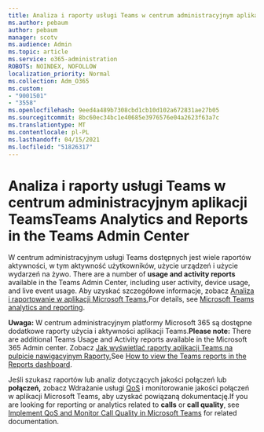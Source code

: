 ```yaml
---
title: Analiza i raporty usługi Teams w centrum administracyjnym aplikacji Teams
ms.author: pebaum
author: pebaum
manager: scotv
ms.audience: Admin
ms.topic: article
ms.service: o365-administration
ROBOTS: NOINDEX, NOFOLLOW
localization_priority: Normal
ms.collection: Adm_O365
ms.custom:
- "9001501"
- "3558"
ms.openlocfilehash: 9eed4a489b7308cbd1cb10d102a672831ae27b05
ms.sourcegitcommit: 8bc60ec34bc1e40685e3976576e04a2623f63a7c
ms.translationtype: MT
ms.contentlocale: pl-PL
ms.lasthandoff: 04/15/2021
ms.locfileid: "51826317"
---
```

# <a name="teams-analytics-and-reports-in-the-teams-admin-center"></a><span data-ttu-id="ebdd5-102">Analiza i raporty usługi Teams w centrum administracyjnym aplikacji Teams</span><span class="sxs-lookup"><span data-stu-id="ebdd5-102">Teams Analytics and Reports in the Teams Admin Center</span></span>

<span data-ttu-id="ebdd5-103">W centrum administracyjnym usługi Teams dostępnych jest wiele raportów aktywności, w tym aktywność użytkowników, użycie urządzeń i użycie wydarzeń na żywo. </span><span class="sxs-lookup"><span data-stu-id="ebdd5-103">There are a number of **usage and activity reports** available in the Teams Admin Center, including user activity, device usage, and live event usage.</span></span> <span data-ttu-id="ebdd5-104">Aby uzyskać szczegółowe informacje, zobacz [Analiza i raportowanie w aplikacji Microsoft Teams.](https://docs.microsoft.com/microsoftteams/teams-analytics-and-reports/teams-reporting-reference)</span><span class="sxs-lookup"><span data-stu-id="ebdd5-104">For details, see [Microsoft Teams analytics and reporting](https://docs.microsoft.com/microsoftteams/teams-analytics-and-reports/teams-reporting-reference).</span></span>

<span data-ttu-id="ebdd5-105">**Uwaga:** W centrum administracyjnym platformy Microsoft 365 są dostępne dodatkowe raporty użycia i aktywności aplikacji Teams.</span><span class="sxs-lookup"><span data-stu-id="ebdd5-105">**Please note:** There are additional Teams Usage and Activity reports available in the Microsoft 365 Admin center.</span></span> <span data-ttu-id="ebdd5-106">Zobacz [Jak wyświetlać raporty aplikacji Teams na pulpicie nawigacyjnym Raporty.](https://docs.microsoft.com/microsoftteams/teams-activity-reports#how-to-view-the-teams-reports-in-the-reports-dashboard)</span><span class="sxs-lookup"><span data-stu-id="ebdd5-106">See [How to view the Teams reports in the Reports dashboard](https://docs.microsoft.com/microsoftteams/teams-activity-reports#how-to-view-the-teams-reports-in-the-reports-dashboard).</span></span>

<span data-ttu-id="ebdd5-107">Jeśli szukasz raportów lub analiz  dotyczących jakości połączeń lub **połączeń,** zobacz Wdrażanie usługi [QoS](https://docs.microsoft.com/microsoftteams/monitor-call-quality-qos) i monitorowanie jakości połączeń w aplikacji Microsoft Teams, aby uzyskać powiązaną dokumentację.</span><span class="sxs-lookup"><span data-stu-id="ebdd5-107">If you are looking for reporting or analytics related to **calls** or **call quality**, see [Implement QoS and Monitor Call Quality in Microsoft Teams](https://docs.microsoft.com/microsoftteams/monitor-call-quality-qos) for related documentation.</span></span>

